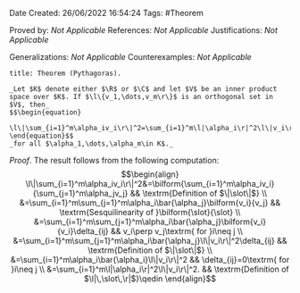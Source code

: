 <div class="topSpace"></div>

Date Created: 26/06/2022 16:54:24
Tags: #Theorem

Proved by: _Not Applicable_
References: _Not Applicable_
Justifications: _Not Applicable_

Generalizations: _Not Applicable_
Counterexamples: _Not Applicable_

``` ad-Theorem
title: Theorem (Pythagoras).

_Let $K$ denote either $\R$ or $\C$ and let $V$ be an inner product space over $K$. If $\l\{v_1,\dots,v_m\r\}$ is an orthogonal set in $V$, then_
$$\begin{equation}
    \l\|\sum_{i=1}^m\alpha_iv_i\r\|^2=\sum_{i=1}^m\l|\alpha_i\r|^2\l\|v_i\r\|^2
\end{equation}$$
_for all $\alpha_1,\dots,\alpha_m\in K$._

```

_Proof_. The result follows from the following computation:
$$\begin{align}
    \l\|\sum_{i=1}^m\alpha_iv_i\r\|^2&=\bilform{\sum_{i=1}^m\alpha_iv_i}{\sum_{j=1}^m\alpha_jv_j} && \textrm{Definition of $\|\slot\|$} \\
    &=\sum_{i=1}^m\sum_{j=1}^m\alpha_i\bar{\alpha_j}\bilform{v_i}{v_j} && \textrm{Sesquilinearity of }\bilform{\slot}{\slot} \\
    &=\sum_{i=1}^m\sum_{j=1}^m\alpha_i\bar{\alpha_j}\bilform{v_i}{v_i}\delta_{ij} && v_i\perp v_j\textrm{ for }i\neq j \\
    &=\sum_{i=1}^m\sum_{j=1}^m\alpha_i\bar{\alpha_j}\l\|v_i\r\|^2\delta_{ij} && \textrm{Definition of $\|\slot\|$} \\
    &=\sum_{i=1}^m\alpha_i\bar{\alpha_i}\l\|v_i\r\|^2 && \delta_{ij}=0\textrm{ for }i\neq j \\
    &=\sum_{i=1}^m\l|\alpha_i\r|^2\l\|v_i\r\|^2. && \textrm{Definition of $\l|\,\slot\,\r|$}\qedin
\end{align}$$
